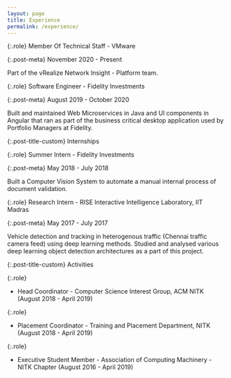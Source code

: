 ```yaml
---
layout: page
title: Experience
permalink: /experience/
---
```


{:.role}
Member Of Technical Staff - VMware

{:.post-meta}
November 2020 - Present

Part of the vRealize Network Insight - Platform team.

{:.role}
Software Engineer - Fidelity Investments

{:.post-meta}
August 2019 - October 2020

Built and maintained Web Microservices in Java and UI components in Angular that ran as part of the business critical desktop application used by Portfolio Managers at Fidelity.

{:.post-title-custom}
Internships

{:.role}
Summer Intern - Fidelity Investments

{:.post-meta}
May 2018 - July 2018

Built a Computer Vision System to automate a manual internal process of document validation.

{:.role}
Research Intern - RISE Interactive Intelligence Laboratory, IIT Madras

{:.post-meta}
May 2017 - July 2017

Vehicle detection and tracking in heterogenous traffic (Chennai traffic camera feed) using deep learning methods. Studied and analysed various deep learning object detection architectures as a part of this project.

{:.post-title-custom}
Activities

{:.role}

-   Head Coordinator - Computer Science Interest Group, ACM NITK (August 2018 - April 2019)

{:.role}

-   Placement Coordinator - Training and Placement Department, NITK (August 2018 - April 2019)

{:.role}

-   Executive Student Member - Association of Computing Machinery - NITK Chapter (August 2016 - April 2019)
